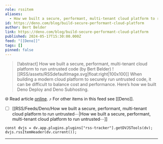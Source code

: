 ```yaml
---
role: rssitem
aliases:
  - How we built a secure, performant, multi-tenant cloud platform to run untrusted code
id: https://deno.com/blog/build-secure-performant-cloud-platform
author: Bert Belder
link: https://deno.com/blog/build-secure-performant-cloud-platform
published: 2024-05-17T15:30:00.000Z
feed: "[[Deno]]"
tags: []
pinned: false
---
```


> [!abstract] How we built a secure, performant, multi-tenant cloud platform to run untrusted code (by Bert Belder)
> ![[RSS/assets/RSSdefaultImage.svg|float:right|100x100]] When building a modern cloud platform to securely run untrusted code, it can be difficult to balance cost and performance. Here’s how we built Deno Deploy and Deno Subhosting.

🌐 Read article [online](https://deno.com/blog/build-secure-performant-cloud-platform). ⤴ For other items in this feed see [[Deno]].

- [ ] [[RSS/Feeds/Deno/How we built a secure, performant, multi-tenant cloud platform to run untrusted⋯|How we built a secure, performant, multi-tenant cloud platform to run untrusted⋯]]

~~~dataviewjs
const dvjs = dv.app.plugins.plugins["rss-tracker"].getDVJSTools(dv);
dvjs.rssItemHeader(dv.current());
~~~

- - -

